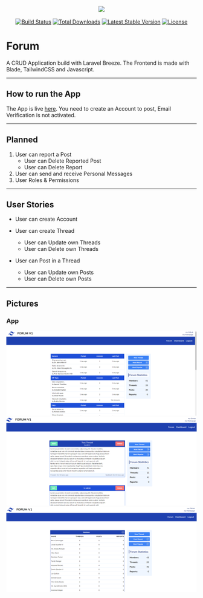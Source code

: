 <p align="center"><a href="https://laravel.com" target="_blank"><img src="https://raw.githubusercontent.com/laravel/art/master/logo-lockup/5%20SVG/2%20CMYK/1%20Full%20Color/laravel-logolockup-cmyk-red.svg" width="400"></a></p>

<p align="center">
<a href="https://travis-ci.org/laravel/framework"><img src="https://travis-ci.org/laravel/framework.svg" alt="Build Status"></a>
<a href="https://packagist.org/packages/laravel/framework"><img src="https://img.shields.io/packagist/dt/laravel/framework" alt="Total Downloads"></a>
<a href="https://packagist.org/packages/laravel/framework"><img src="https://img.shields.io/packagist/v/laravel/framework" alt="Latest Stable Version"></a>
<a href="https://packagist.org/packages/laravel/framework"><img src="https://img.shields.io/packagist/l/laravel/framework" alt="License"></a>
</p>

# Forum
A CRUD Application build with Laravel Breeze. The Frontend is made with Blade, TailwindCSS and Javascript.

---

## How to run the App
The App is live [here](https://myforumlaravel.herokuapp.com/). You need to create an Account to post, Email Verification is not activated.

---
## Planned
1. User can report a Post
    - User can Delete Reported Post
    - User can Delete Report
2. User can send and receive Personal Messages
3. User Roles & Permissions
---
## User Stories
- User can create Account
- User can create Thread
    - User can Update own Threads
    - User can Delete own Threads
    
- User can Post in a Thread
    - User can Update own Posts
    - User can Delete own Posts
---

## Pictures
### App
![index](Screenshot%20(16).png)
![show](Screenshot%20(15).png)
![dashboard](Screenshot%20(18).png)
